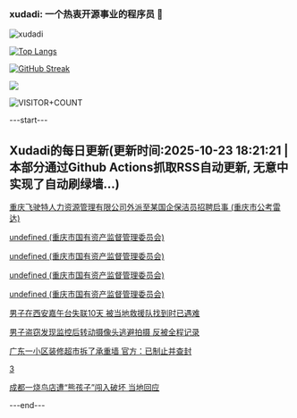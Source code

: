 ### xudadi: 一个热衷开源事业的程序员 👋

![xudadi](https://github-readme-stats-git-masterorgs-github-readme-stats-team.vercel.app/api?username=xudadi)

[![Top Langs](https://github-readme-stats.vercel.app/api/top-langs/?username=xudadi)](https://github.com/anuraghazra/github-readme-stats)

[![GitHub Streak](https://streak-stats.demolab.com?user=xudadi&locale=zh_Hans)](https://git.io/streak-stats)

![](https://raw.githubusercontent.com/xudadi/xudadi/main/assets/github-contribution-grid-snake.svg)

![VISITOR+COUNT](https://komarev.com/ghpvc/?username=xudadi&label=VISITOR+COUNT)


---start---

## Xudadi的每日更新(更新时间:2025-10-23 18:21:21 | 本部分通过Github Actions抓取RSS自动更新, 无意中实现了自动刷绿墙...)

[重庆飞驶特人力资源管理有限公司外派至某国企保洁员招聘启事 (重庆市公考雷达)](https://www.gongkaoleida.com/article/2660519)

[undefined (重庆市国有资产监督管理委员会)](https://dadilab.github.io/feeds/all.xml)

[undefined (重庆市国有资产监督管理委员会)](https://dadilab.github.io/feeds/all.xml)

[undefined (重庆市国有资产监督管理委员会)](https://dadilab.github.io/feeds/all.xml)

[undefined (重庆市国有资产监督管理委员会)](https://dadilab.github.io/feeds/all.xml)

[男子在西安嘉午台失联10天 被当地救援队找到时已遇难](https://m.163.com/news/article/KCI887JH051492T3.html)

[男子盗窃发现监控后转动摄像头逃避拍摄 反被全程记录](https://m.163.com/news/article/KCI887JG051492T3.html)

[广东一小区装修超市拆了承重墙 官方：已制止并查封](https://m.163.com/news/article/KCI7NGD6053469LG.html)

[3](https://m.163.com/touch/news/sub/domestic)

[成都一烧鸟店遭“熊孩子”闯入破坏 当地回应](https://m.163.com/news/article/KCI6406H053469LG.html)

---end---
